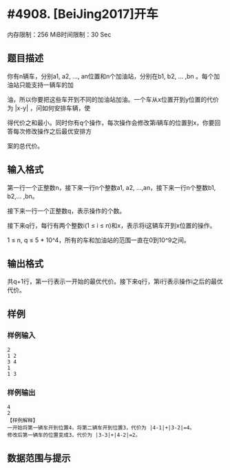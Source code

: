 # #4908. [BeiJing2017]开车

内存限制：256 MiB时间限制：30 Sec

## 题目描述

你有n辆车，分别a1, a2, ..., an位置和n个加油站，分别在b1, b2, ... ,bn 。每个加油站只能支持一辆车的加

油，所以你要把这些车开到不同的加油站加油。一个车从x位置开到y位置的代价为 |x-y| ，问如何安排车辆，使

得代价之和最小。同时你有q个操作，每次操作会修改第i辆车的位置到x，你要回答每次修改操作之后最优安排方

案的总代价。

## 输入格式

第一行一个正整数n，接下来一行n个整数a1, a2, ...,an，接下来一行n个整数b1, b2,... ,bn。

接下来一行一个正整数q，表示操作的个数。

接下来q行，每行有两个整数i(1 &le; i &le; n)和x，表示将i这辆车开到x位置的操作。

1 &le; n, q &le; 5 * 10^4，所有的车和加油站的范围一直在0到10^9之间。

## 输出格式

共q+1行，第一行表示一开始的最优代价。接下来q行，第i行表示操作i之后的最优代价。

## 样例

### 样例输入

    
    2
    1 2
    3 4
    1
    1 3
    

### 样例输出

    
    4
    2
    【样例解释】
    一开始将第一辆车开到位置4，将第二辆车开到位置3，代价为 |4-1|+|3-2|=4。
    修改后第一辆车的位置变成3，代价为 |3-3|+|4-2|=2。
    
    

## 数据范围与提示
